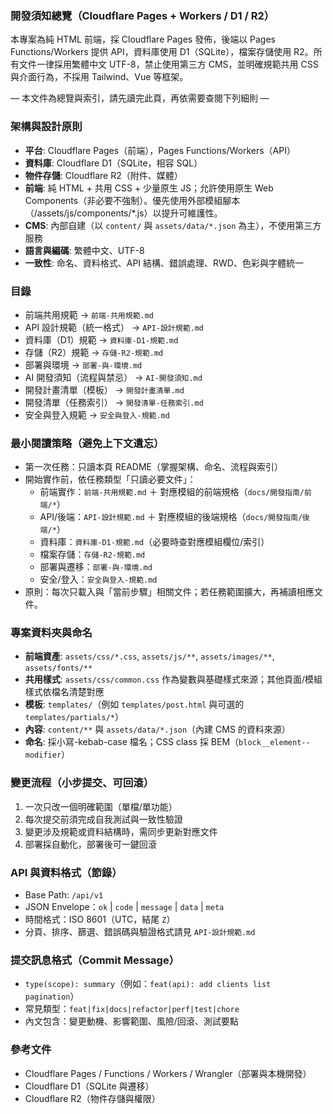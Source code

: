 ### 開發須知總覽（Cloudflare Pages + Workers / D1 / R2）

本專案為純 HTML 前端，採 Cloudflare Pages 發佈，後端以 Pages Functions/Workers 提供 API，資料庫使用 D1（SQLite），檔案存儲使用 R2。所有文件一律採用繁體中文 UTF-8，禁止使用第三方 CMS，並明確規範共用 CSS 與介面行為，不採用 Tailwind、Vue 等框架。

— 本文件為總覽與索引，請先讀完此頁，再依需要查閱下列細則 —

### 架構與設計原則
- **平台**: Cloudflare Pages（前端），Pages Functions/Workers（API）
- **資料庫**: Cloudflare D1（SQLite，相容 SQL）
- **物件存儲**: Cloudflare R2（附件、媒體）
- **前端**: 純 HTML + 共用 CSS + 少量原生 JS；允許使用原生 Web Components（非必要不強制）。優先使用外部模組腳本（/assets/js/components/*.js）以提升可維護性。
- **CMS**: 內部自建（以 `content/` 與 `assets/data/*.json` 為主），不使用第三方服務
- **語言與編碼**: 繁體中文、UTF-8
- **一致性**: 命名、資料格式、API 結構、錯誤處理、RWD、色彩與字體統一

### 目錄
- 前端共用規範 → `前端-共用規範.md`
- API 設計規範（統一格式） → `API-設計規範.md`
- 資料庫（D1）規範 → `資料庫-D1-規範.md`
- 存儲（R2）規範 → `存儲-R2-規範.md`
- 部署與環境 → `部署-與-環境.md`
- AI 開發須知（流程與禁忌） → `AI-開發須知.md`
- 開發計畫清單（模板） → `開發計畫清單.md`
- 開發清單（任務索引） → `開發清單-任務索引.md`
- 安全與登入規範 → `安全與登入-規範.md`

### 最小閱讀策略（避免上下文遺忘）
- 第一次任務：只讀本頁 README（掌握架構、命名、流程與索引）
- 開始實作前，依任務類型「只讀必要文件」：
  - 前端實作：`前端-共用規範.md` ＋ 對應模組的前端規格（`docs/開發指南/前端/*`）
  - API/後端：`API-設計規範.md` ＋ 對應模組的後端規格（`docs/開發指南/後端/*`）
  - 資料庫：`資料庫-D1-規範.md`（必要時查對應模組欄位/索引）
  - 檔案存儲：`存儲-R2-規範.md`
  - 部署與遷移：`部署-與-環境.md`
  - 安全/登入：`安全與登入-規範.md`
- 原則：每次只載入與「當前步驟」相關文件；若任務範圍擴大，再補讀相應文件。

### 專案資料夾與命名
- **前端資產**: `assets/css/*.css`, `assets/js/**`, `assets/images/**`, `assets/fonts/**`
- **共用樣式**: `assets/css/common.css` 作為變數與基礎樣式來源；其他頁面/模組樣式依檔名清楚對應
- **模板**: `templates/`（例如 `templates/post.html` 與可選的 `templates/partials/*`）
- **內容**: `content/**` 與 `assets/data/*.json`（內建 CMS 的資料來源）
- **命名**: 採小寫-kebab-case 檔名；CSS class 採 BEM（`block__element--modifier`）

### 變更流程（小步提交、可回滾）
1) 一次只改一個明確範圍（單檔/單功能）
2) 每次提交前須完成自我測試與一致性驗證
3) 變更涉及規範或資料結構時，需同步更新對應文件
4) 部署採自動化，部署後可一鍵回滾

### API 與資料格式（節錄）
- Base Path: `/api/v1`
- JSON Envelope：`ok` | `code` | `message` | `data` | `meta`
- 時間格式：ISO 8601（UTC，結尾 `Z`）
- 分頁、排序、篩選、錯誤碼與驗證格式請見 `API-設計規範.md`

### 提交訊息格式（Commit Message）
- `type(scope): summary`（例如：`feat(api): add clients list pagination`）
- 常見類型：`feat|fix|docs|refactor|perf|test|chore`
- 內文包含：變更動機、影響範圍、風險/回滾、測試要點

### 參考文件
- Cloudflare Pages / Functions / Workers / Wrangler（部署與本機開發）
- Cloudflare D1（SQLite 與遷移）
- Cloudflare R2（物件存儲與權限）


